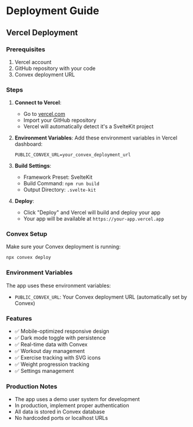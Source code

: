 # Deployment Guide

## Vercel Deployment

### Prerequisites
1. Vercel account
2. GitHub repository with your code
3. Convex deployment URL

### Steps

1. **Connect to Vercel**:
   - Go to [vercel.com](https://vercel.com)
   - Import your GitHub repository
   - Vercel will automatically detect it's a SvelteKit project

2. **Environment Variables**:
   Add these environment variables in Vercel dashboard:
   ```
   PUBLIC_CONVEX_URL=your_convex_deployment_url
   ```

3. **Build Settings**:
   - Framework Preset: SvelteKit
   - Build Command: `npm run build`
   - Output Directory: `.svelte-kit`

4. **Deploy**:
   - Click "Deploy" and Vercel will build and deploy your app
   - Your app will be available at `https://your-app.vercel.app`

### Convex Setup
Make sure your Convex deployment is running:
```bash
npx convex deploy
```

### Environment Variables
The app uses these environment variables:
- `PUBLIC_CONVEX_URL`: Your Convex deployment URL (automatically set by Convex)

### Features
- ✅ Mobile-optimized responsive design
- ✅ Dark mode toggle with persistence
- ✅ Real-time data with Convex
- ✅ Workout day management
- ✅ Exercise tracking with SVG icons
- ✅ Weight progression tracking
- ✅ Settings management

### Production Notes
- The app uses a demo user system for development
- In production, implement proper authentication
- All data is stored in Convex database
- No hardcoded ports or localhost URLs
